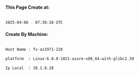 
   
#### This Page Create at:

```bash

2025-04-06 - 07:36:10 UTC

```

#### Create By Machine:

```bash

Host Name : fv-az1971-228

platform  : Linux-6.8.0-1021-azure-x86_64-with-glibc2.39

Ip Local  : 10.1.0.28

```

